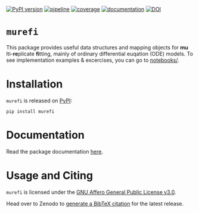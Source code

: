 [![PyPI version](https://img.shields.io/pypi/v/murefi)](https://pypi.org/project/murefi)
[![pipeline](https://github.com/jubiotech/murefi/workflows/pipeline/badge.svg)](https://github.com/jubiotech/murefi/actions)
[![coverage](https://codecov.io/gh/jubiotech/murefi/branch/master/graph/badge.svg)](https://codecov.io/gh/jubiotech/murefi)
[![documentation](https://readthedocs.org/projects/murefi/badge/?version=latest)](https://murefi.readthedocs.io/en/latest/?badge=latest)
[![DOI](https://zenodo.org/badge/353352505.svg)](https://zenodo.org/badge/latestdoi/353352505)

# `murefi`
This package provides useful data structures and mapping objects for __mu__&#x200b;lti-__re__&#x200b;plicate __fi__&#x200b;tting, mainly of ordinary differential euqation (ODE) models.
To see implementation examples & excercises, you can go to [notebooks/](notebooks).

# Installation
`murefi` is released on [PyPI](https://pypi.org/project/murefi/):

```
pip install murefi
```
# Documentation
Read the package documentation [here](https://murefi.readthedocs.io/en/latest/?badge=latest).

# Usage and Citing
`murefi` is licensed under the [GNU Affero General Public License v3.0](https://github.com/jubiotech/murefi/blob/master/LICENSE).

Head over to Zenodo to [generate a BibTeX citation](https://doi.org/10.5281/zenodo.4652911) for the latest release.
